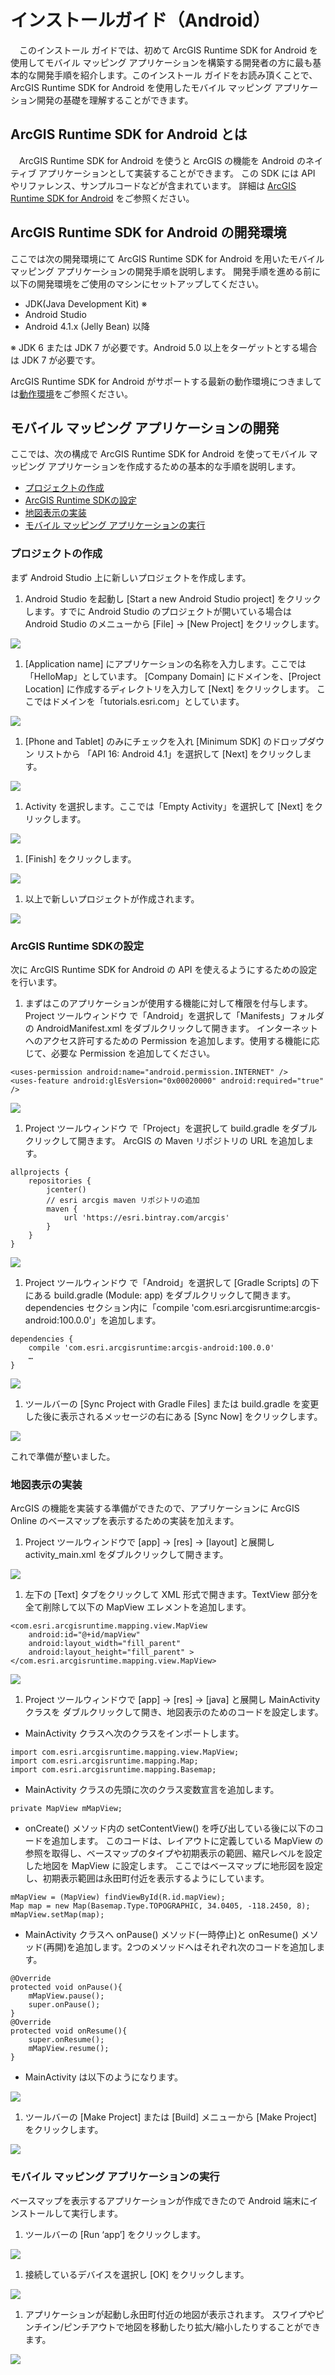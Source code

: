 # インストールガイド（Android）

　このインストール ガイドでは、初めて ArcGIS Runtime SDK for Android を使用してモバイル マッピング アプリケーションを構築する開発者の方に最も基本的な開発手順を紹介します。このインストール ガイドをお読み頂くことで、ArcGIS Runtime SDK for Android を使用したモバイル マッピング アプリケーション開発の基礎を理解することができます。

## ArcGIS Runtime SDK for Android とは

　ArcGIS Runtime SDK for Android を使うと ArcGIS の機能を Android のネイティブ アプリケーションとして実装することができます。
この SDK には API やリファレンス、サンプルコードなどが含まれています。
詳細は [ArcGIS Runtime SDK for Android](http://www.esrij.com/products/arcgis-runtime-sdk-for-android/) をご参照ください。

## ArcGIS Runtime SDK for Android の開発環境

ここでは次の開発環境にて ArcGIS Runtime SDK for Android を用いたモバイル マッピング アプリケーションの開発手順を説明します。
開発手順を進める前に以下の開発環境をご使用のマシンにセットアップしてください。

* JDK(Java Development Kit) ※
* Android Studio
* Android 4.1.x (Jelly Bean) 以降

※ JDK 6 または JDK 7 が必要です。Android 5.0 以上をターゲットとする場合は JDK 7 が必要です。

ArcGIS Runtime SDK for Android がサポートする最新の動作環境につきましては[動作環境](http://www.esrij.com/products/arcgis-runtime-sdk-for-android/environments/)をご参照ください。

## モバイル マッピング アプリケーションの開発

ここでは、次の構成で ArcGIS Runtime SDK for Android を使ってモバイル マッピング アプリケーションを作成するための基本的な手順を説明します。

* [プロジェクトの作成](#プロジェクトの作成)
* [ArcGIS Runtime SDKの設定](#arcgis-runtime-sdkの設定)
* [地図表示の実装](#地図表示の実装)
* [モバイル マッピング アプリケーションの実行](#モバイル-マッピング-アプリケーションの実行)

### プロジェクトの作成

まず Android Studio 上に新しいプロジェクトを作成します。

1.	Android Studio を起動し [Start a new Android Studio project] をクリックします。すでに Android Studio のプロジェクトが開いている場合は Android Studio のメニューから [File] → [New Project] をクリックします。

<img src="https://s3-us-west-2.amazonaws.com/satowakaworkspace/installGuideImg/1_1.StartupAndroid.png" >

1.	[Application name] にアプリケーションの名称を入力します。ここでは「HelloMap」としています。
[Company Domain] にドメインを、[Project Location] に作成するディレクトリを入力して [Next] をクリックします。
ここではドメインを「tutorials.esri.com」としています。

<img src="https://s3-us-west-2.amazonaws.com/satowakaworkspace/installGuideImg/1_2.makeProject.png" >

1.	[Phone and Tablet] のみにチェックを入れ [Minimum SDK] のドロップダウン リストから 「API 16: Android 4.1」を選択して [Next] をクリックします。

<img src="https://s3-us-west-2.amazonaws.com/satowakaworkspace/installGuideImg/1_3.choseAndroidVersion.png" >

1.	Activity を選択します。ここでは「Empty Activity」を選択して [Next] をクリックします。

<img src="https://s3-us-west-2.amazonaws.com/satowakaworkspace/installGuideImg/1_4.choseActivity.png" >

1.	[Finish] をクリックします。

<img src="https://s3-us-west-2.amazonaws.com/satowakaworkspace/installGuideImg/1_5.makeActivity.png" >

1. 以上で新しいプロジェクトが作成されます。

<img src="https://s3-us-west-2.amazonaws.com/satowakaworkspace/installGuideImg/1_6.finish_startProject.png" >

### ArcGIS Runtime SDKの設定

次に ArcGIS Runtime SDK for Android の API を使えるようにするための設定を行います。

1. まずはこのアプリケーションが使用する機能に対して権限を付与します。
Project ツールウィンドウ で「Android」を選択して「Manifests」フォルダの AndroidManifest.xml をダブルクリックして開きます。
インターネットへのアクセス許可するための Permission を追加します。使用する機能に応じて、必要な Permission を追加してください。

```
<uses-permission android:name="android.permission.INTERNET" />
<uses-feature android:glEsVersion="0x00020000" android:required="true" />
```

<img src="https://s3-us-west-2.amazonaws.com/satowakaworkspace/installGuideImg/2_1.addPermission.png" >

1. Project ツールウィンドウ で「Project」を選択して build.gradle をダブルクリックして開きます。
ArcGIS の Maven リポジトリの URL を追加します。

```
allprojects {
    repositories {
        jcenter()
        // esri arcgis maven リポジトリの追加
        maven {
            url 'https://esri.bintray.com/arcgis'
        }
    }
}
```

<img src="https://s3-us-west-2.amazonaws.com/satowakaworkspace/installGuideImg/2_2.addMaven.png" >


1. Project ツールウィンドウ で「Android」を選択して [Gradle Scripts] の下にある build.gradle (Module: app) をダブルクリックして開きます。dependencies セクション内に「compile 'com.esri.arcgisruntime:arcgis-android:100.0.0'」を追加します。

```
dependencies {
    compile 'com.esri.arcgisruntime:arcgis-android:100.0.0'
    …
}
```

<img src="https://s3-us-west-2.amazonaws.com/satowakaworkspace/installGuideImg/2_3.addRuntimeVersion.png" >

1. ツールバーの [Sync Project with Gradle Files] または build.gradle を変更した後に表示されるメッセージの右にある [Sync Now] をクリックします。

<img src="https://s3-us-west-2.amazonaws.com/satowakaworkspace/installGuideImg/2_4.sync project.png" >

これで準備が整いました。

### 地図表示の実装

ArcGIS の機能を実装する準備ができたので、アプリケーションに ArcGIS Online のベースマップを表示するための実装を加えます。

1. Project ツールウィンドウで [app] → [res] → [layout] と展開し activity_main.xml をダブルクリックして開きます。

<img src="https://s3-us-west-2.amazonaws.com/satowakaworkspace/installGuideImg/3_1.openLayoutXml.png" >

1. 左下の [Text] タブをクリックして XML 形式で開きます。TextView 部分を全て削除して以下の MapView エレメントを追加します。

```
<com.esri.arcgisruntime.mapping.view.MapView
    android:id="@+id/mapView"
    android:layout_width="fill_parent"
    android:layout_height="fill_parent" >
</com.esri.arcgisruntime.mapping.view.MapView>
```

<img src="https://s3-us-west-2.amazonaws.com/satowakaworkspace/installGuideImg/3_2.addMapviewElement.png" >

1. Project ツールウィンドウで [app] → [res] → [java] と展開し MainActivity クラスを ダブルクリックして開き、地図表示のためのコードを設定します。

* MainActivity クラスへ次のクラスをインポートします。

```
import com.esri.arcgisruntime.mapping.view.MapView;
import com.esri.arcgisruntime.mapping.Map;
import com.esri.arcgisruntime.mapping.Basemap;
```
* MainActivity クラスの先頭に次のクラス変数宣言を追加します。

```
private MapView mMapView;
```
* onCreate() メソッド内の setContentView() を呼び出している後に以下のコードを追加します。
このコードは、レイアウトに定義している MapView の参照を取得し、ベースマップのタイプや初期表示の範囲、縮尺レベルを設定した地図を MapView に設定します。
ここではベースマップに地形図を設定し、初期表示範囲は永田町付近を表示するようにしています。

```
mMapView = (MapView) findViewById(R.id.mapView);
Map map = new Map(Basemap.Type.TOPOGRAPHIC, 34.0405, -118.2450, 8);
mMapView.setMap(map);
```
* MainActivity クラスへ onPause() メソッド(一時停止)と onResume() メソッド(再開)を追加します。2つのメソッドへはそれぞれ次のコードを追加します。

```
@Override
protected void onPause(){
    mMapView.pause();
    super.onPause();
}
@Override
protected void onResume(){
    super.onResume();
    mMapView.resume();
}
```

* MainActivity は以下のようになります。

<img src="https://s3-us-west-2.amazonaws.com/satowakaworkspace/installGuideImg/3_3.finishMapViewElement.png" >

1. ツールバーの [Make Project] または [Build] メニューから [Make Project] をクリックします。

<img src="https://s3-us-west-2.amazonaws.com/satowakaworkspace/installGuideImg/3_4.makeProject.png" >

### モバイル マッピング アプリケーションの実行

ベースマップを表示するアプリケーションが作成できたので Android 端末にインストールして実行します。

1. ツールバーの [Run ‘app’] をクリックします。

<img src="https://s3-us-west-2.amazonaws.com/satowakaworkspace/installGuideImg/4_1.runAppBottun.png" >

1. 接続しているデバイスを選択し [OK] をクリックします。

<img src="https://s3-us-west-2.amazonaws.com/satowakaworkspace/installGuideImg/4_2.choseDevice.png" >

1. アプリケーションが起動し永田町付近の地図が表示されます。
スワイプやピンチイン/ピンチアウトで地図を移動したり拡大/縮小したりすることができます。

<img src="https://s3-us-west-2.amazonaws.com/satowakaworkspace/installGuideImg/4_3.displayMap.png" >


